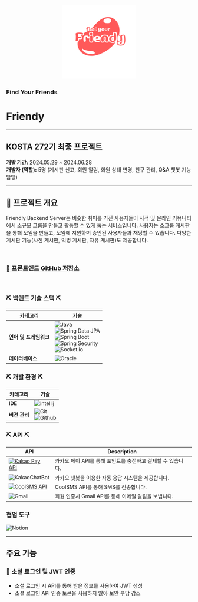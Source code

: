 <p align="center">
  <br>
  <img src="./src/main/resources/logo.png" width="200">
  <br>
</p>

### Find Your Friends
# Friendy

---

## KOSTA 272기 최종 프로젝트
**개발 기간:** 2024.05.29 ~ 2024.06.28  
**개발자 (역할):** 5명 (게시판 신고, 회원 알림, 회원 상태 변경, 친구 관리, Q&A 챗봇 기능 담당)

---

## 📃 프로젝트 개요

Friendly Backend Server는 비슷한 취미를 가진 사용자들이 사적 및 온라인 커뮤니티에서 소규모 그룹을 만들고 활동할 수 있게 돕는 서비스입니다. 사용자는 소그룹 게시판을 통해 모임을 만들고, 모임에 지원하며 승인된 사용자들과 채팅할 수 있습니다. 다양한 게시판 기능(사진 게시판, 익명 게시판, 자유 게시판)도 제공합니다.

<br/>

### [🔗 프론트엔드 GitHub 저장소](https://github.com/jinu9561/friendy_front)

<br/>

### ⛏️ 백엔드 기술 스택 ⛏️

| 카테고리              | 기술                                                                                                           |
|---------------------|----------------------------------------------------------------------------------------------------------------|
| **언어 및 프레임워크** | ![Java](https://img.shields.io/badge/Java-17-orange?style=for-the-badge&logo=Java&logoColor=white) <br/> ![Spring Data JPA](https://img.shields.io/badge/Spring%20Data%20JPA-3.3.0.RELEASE-green?style=for-the-badge&logo=Spring&logoColor=white)<br/> ![Spring Boot](https://img.shields.io/badge/Spring%20Boot-3.3.0.RELEASE-green?style=for-the-badge&logo=Spring&logoColor=white)<br/> ![Spring Security](https://img.shields.io/badge/Spring%20Security-3.3.0.RELEASE-green?style=for-the-badge&logo=Spring&logoColor=white)<br/> ![Socket.io](https://img.shields.io/badge/Socket.io-black?style=for-the-badge&logo=socket.io&badgeColor=010101)<br/> |
| **데이터베이스**        | ![Oracle](https://img.shields.io/badge/Oracle-F80000?style=for-the-badge&logo=oracle&logoColor=white)<br/>      |

### ⛏️ 개발 환경 ⛏️

| 카테고리              | 기술                                                                                                           |
|---------------------|----------------------------------------------------------------------------------------------------------------|
| **IDE**             | ![intellij](https://img.shields.io/badge/intellij-000000?style=for-the-badge&logo=intellijidea&logoColor=white)<br/> |
| **버전 관리**       | ![Git](https://img.shields.io/badge/Git-F05032?style=for-the-badge&logo=Git&logoColor=white)<br/> ![Github](https://img.shields.io/badge/GitHub-181717?style=for-the-badge&logo=GitHub&logoColor=white)<br/> |

### ⛏️ API ⛏️

| API                    | Description                                                                                                                                                                                                                                                     |
|------------------------|-----------------------------------------------------------------------------------------------------------------------------------------------------------------------------------------------------------------------------------------------------------------|
| [![Kakao Pay API](https://img.shields.io/badge/Kakao%20Pay%20API-FFCD00?style=for-the-badge&logo=kakao&logoColor=black)](https://developers.kakao.com/docs/latest/ko/kakaopay) | 카카오 페이 API를 통해 포인트를 충전하고 결제할 수 있습니다.                                                                                                                                                         |
| ![KakaoChatBot](https://img.shields.io/badge/kakao_ChatBot-ffcd00.svg?style=for-the-badge&logo=kakaoChatBot&logoColor=000000)                                           | 카카오 챗봇을 이용한 자동 응답 시스템을 제공합니다.                                                                                                                                                                               |
| [![CoolSMS API](https://img.shields.io/badge/CoolSMS%20API-5B9BD5?style=for-the-badge&logo=coolpad&logoColor=white)](https://www.coolsms.co.kr/)                         | CoolSMS API를 통해 SMS를 전송합니다.                                                                                                                                                                                            |
| ![Gmail](https://img.shields.io/badge/Gmail-D14836?style=for-the-badge&logo=gmail&logoColor=white)                                                                     | 회원 인증시 Gmail API를 통해 이메일 알림을 보냅니다.                                                                                                                                                                                         |


### 협업 도구

![Notion](https://img.shields.io/badge/Notion-000000?style=for-the-badge&logo=Notion&logoColor=white) <br/>

---

## 주요 기능

### 🛒 소셜 로그인 및 JWT 인증
- 소셜 로그인 시 API를 통해 받은 정보를 사용하여 JWT 생성
- 소셜 로그인 API 인증 토큰을 사용하지 않아 보안 부담 감소


